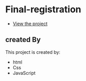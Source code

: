 
# Final-registration 



 - [View the project](https://mohammad-rst8.github.io/Final-registration/)
## created By

This project is created by:

- html
- Css
- JavaScript

